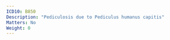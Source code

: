 ```yaml
---
ICD10: B850
Description: "Pediculosis due to Pediculus humanus capitis"
Matters: No
Weight: 0
---
```

